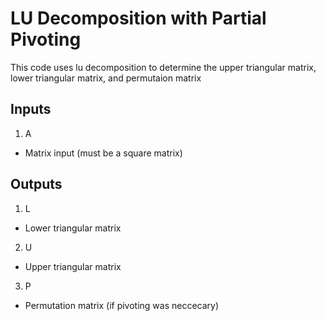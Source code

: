 # LU Decomposition with Partial Pivoting 
This code uses lu decomposition to determine the upper triangular matrix, lower triangular matrix, and permutaion matrix 

## Inputs 
1. A
* Matrix input (must be a square matrix) 

## Outputs 
1. L 
* Lower triangular matrix 
2. U 
* Upper triangular matrix 
3. P 
* Permutation matrix (if pivoting was neccecary) 
